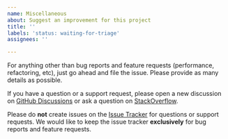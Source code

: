 ```yaml
---
name: Miscellaneous
about: Suggest an improvement for this project
title: ''
labels: 'status: waiting-for-triage'
assignees: ''

---
```


For anything other than bug reports and feature requests (performance, refactoring, etc),
just go ahead and file the issue. Please provide as many details as possible.

If you have a question or a support request, please open a new discussion on [GitHub Discussions](https://github.com/spring-projects-experimental/spring-ai/discussions)
or ask a question on [StackOverflow](https://stackoverflow.com/questions/tagged/spring-ai).

Please do **not** create issues on the [Issue Tracker](https://github.com/spring-projects/spring-ai/issues) for questions or support requests.
We would like to keep the issue tracker **exclusively** for bug reports and feature requests.
